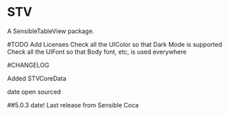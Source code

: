 # STV

A  SensibleTableView package.



#TODO
Add Licenses
Check all the UIColor so that Dark Mode is supported
Check all the UIFont so that Body font, etc, is used everywhere

#CHANGELOG

Added STVCoreData

date open sourced


##5.0.3 date!
Last release from Sensible Coca
